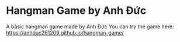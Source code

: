 # Hangman Game by Anh Đức
A basic hangman game made by Anh Đức
You can try the game here: https://anhduc261209.github.io/hangman-game/
